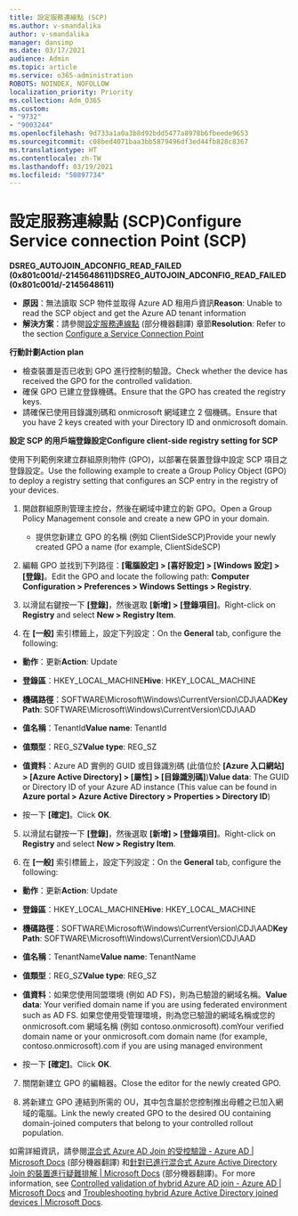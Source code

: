 ```yaml
---
title: 設定服務連線點 (SCP)
ms.author: v-smandalika
author: v-smandalika
manager: dansimp
ms.date: 03/17/2021
audience: Admin
ms.topic: article
ms.service: o365-administration
ROBOTS: NOINDEX, NOFOLLOW
localization_priority: Priority
ms.collection: Adm_O365
ms.custom:
- "9732"
- "9003244"
ms.openlocfilehash: 9d733a1a0a3b8d92bdd5477a8978b6fbeede9653
ms.sourcegitcommit: c08bed4071baa3bb5879496df3ed44fb828c8367
ms.translationtype: HT
ms.contentlocale: zh-TW
ms.lasthandoff: 03/19/2021
ms.locfileid: "50897734"
---
```

# <a name="configure-service-connection-point-scp"></a><span data-ttu-id="9896c-102">設定服務連線點 (SCP)</span><span class="sxs-lookup"><span data-stu-id="9896c-102">Configure Service connection Point (SCP)</span></span>

<span data-ttu-id="9896c-103">**DSREG_AUTOJOIN_ADCONFIG_READ_FAILED (0x801c001d/-2145648611)**</span><span class="sxs-lookup"><span data-stu-id="9896c-103">**DSREG_AUTOJOIN_ADCONFIG_READ_FAILED (0x801c001d/-2145648611)**</span></span>

- <span data-ttu-id="9896c-104">**原因**：無法讀取 SCP 物件並取得 Azure AD 租用戶資訊</span><span class="sxs-lookup"><span data-stu-id="9896c-104">**Reason**: Unable to read the SCP object and get the Azure AD tenant information</span></span>
- <span data-ttu-id="9896c-105">**解決方案**：請參閱[設定服務連線點](https://docs.microsoft.com/azure/active-directory/devices/hybrid-azuread-join-federated-domains#configure-hybrid-azure-ad-join) (部分機器翻譯) 章節</span><span class="sxs-lookup"><span data-stu-id="9896c-105">**Resolution**: Refer to the section [Configure a Service Connection Point](https://docs.microsoft.com/azure/active-directory/devices/hybrid-azuread-join-federated-domains#configure-hybrid-azure-ad-join)</span></span>


<span data-ttu-id="9896c-106">**行動計劃**</span><span class="sxs-lookup"><span data-stu-id="9896c-106">**Action plan**</span></span>

- <span data-ttu-id="9896c-107">檢查裝置是否已收到 GPO 進行控制的驗證。</span><span class="sxs-lookup"><span data-stu-id="9896c-107">Check whether the device has received the GPO for the controlled validation.</span></span>
- <span data-ttu-id="9896c-108">確保 GPO 已建立登錄機碼。</span><span class="sxs-lookup"><span data-stu-id="9896c-108">Ensure that the GPO has created the registry keys.</span></span>
- <span data-ttu-id="9896c-109">請確保已使用目錄識別碼和 onmicrosoft 網域建立 2 個機碼。</span><span class="sxs-lookup"><span data-stu-id="9896c-109">Ensure that you have 2 keys created with your Directory ID and onmicrosoft domain.</span></span>

<span data-ttu-id="9896c-110">**設定 SCP 的用戶端登錄設定**</span><span class="sxs-lookup"><span data-stu-id="9896c-110">**Configure client-side registry setting for SCP**</span></span>

<span data-ttu-id="9896c-111">使用下列範例來建立群組原則物件 (GPO)，以部署在裝置登錄中設定 SCP 項目之登錄設定。</span><span class="sxs-lookup"><span data-stu-id="9896c-111">Use the following example to create a Group Policy Object (GPO) to deploy a registry setting that configures an SCP entry in the registry of your devices.</span></span>

1. <span data-ttu-id="9896c-112">開啟群組原則管理主控台，然後在網域中建立的新 GPO。</span><span class="sxs-lookup"><span data-stu-id="9896c-112">Open a Group Policy Management console and create a new GPO in your domain.</span></span>
     - <span data-ttu-id="9896c-113">提供您新建立 GPO 的名稱 (例如 ClientSideSCP)</span><span class="sxs-lookup"><span data-stu-id="9896c-113">Provide your newly created GPO a name (for example, ClientSideSCP)</span></span>

2. <span data-ttu-id="9896c-114">編輯 GPO 並找到下列路徑：**[電腦設定] > [喜好設定] > [Windows 設定] > [登錄]**。</span><span class="sxs-lookup"><span data-stu-id="9896c-114">Edit the GPO and locate the following path: **Computer Configuration > Preferences > Windows Settings > Registry**.</span></span>

3. <span data-ttu-id="9896c-115">以滑鼠右鍵按一下 **[登錄]**，然後選取 **[新增] > [登錄項目]**。</span><span class="sxs-lookup"><span data-stu-id="9896c-115">Right-click on **Registry** and select **New > Registry Item**.</span></span>

4. <span data-ttu-id="9896c-116">在 **[一般]** 索引標籤上，設定下列設定：</span><span class="sxs-lookup"><span data-stu-id="9896c-116">On the **General** tab, configure the following:</span></span>
  
- <span data-ttu-id="9896c-117">**動作**：更新</span><span class="sxs-lookup"><span data-stu-id="9896c-117">**Action**: Update</span></span>
    
- <span data-ttu-id="9896c-118">**登錄區**：HKEY_LOCAL_MACHINE</span><span class="sxs-lookup"><span data-stu-id="9896c-118">**Hive**: HKEY_LOCAL_MACHINE</span></span>
    
- <span data-ttu-id="9896c-119">**機碼路徑**：SOFTWARE\Microsoft\Windows\CurrentVersion\CDJ\AAD</span><span class="sxs-lookup"><span data-stu-id="9896c-119">**Key Path**: SOFTWARE\Microsoft\Windows\CurrentVersion\CDJ\AAD</span></span>
    
- <span data-ttu-id="9896c-120">**值名稱**：TenantId</span><span class="sxs-lookup"><span data-stu-id="9896c-120">**Value name**: TenantId</span></span>
    
- <span data-ttu-id="9896c-121">**值類型**：REG_SZ</span><span class="sxs-lookup"><span data-stu-id="9896c-121">**Value type**: REG_SZ</span></span>
    
- <span data-ttu-id="9896c-122">**值資料**：Azure AD 實例的 GUID 或目錄識別碼 (此值位於 **[Azure 入口網站] > [Azure Active Directory] > [屬性] > [目錄識別碼]**)</span><span class="sxs-lookup"><span data-stu-id="9896c-122">**Value data**: The GUID or Directory ID of your Azure AD instance (This value can be found in **Azure portal > Azure Active Directory > Properties > Directory ID**)</span></span>
 
- <span data-ttu-id="9896c-123">按一下 **[確定]**。</span><span class="sxs-lookup"><span data-stu-id="9896c-123">Click **OK**.</span></span>
 
5. <span data-ttu-id="9896c-124">以滑鼠右鍵按一下 **[登錄]**，然後選取 **[新增] > [登錄項目]**。</span><span class="sxs-lookup"><span data-stu-id="9896c-124">Right-click on **Registry** and select **New > Registry Item**.</span></span>

6. <span data-ttu-id="9896c-125">在 **[一般]** 索引標籤上，設定下列設定：</span><span class="sxs-lookup"><span data-stu-id="9896c-125">On the **General** tab, configure the following:</span></span>
  
- <span data-ttu-id="9896c-126">**動作**：更新</span><span class="sxs-lookup"><span data-stu-id="9896c-126">**Action**: Update</span></span>
    
- <span data-ttu-id="9896c-127">**登錄區**：HKEY_LOCAL_MACHINE</span><span class="sxs-lookup"><span data-stu-id="9896c-127">**Hive**: HKEY_LOCAL_MACHINE</span></span>
    
- <span data-ttu-id="9896c-128">**機碼路徑**：SOFTWARE\Microsoft\Windows\CurrentVersion\CDJ\AAD</span><span class="sxs-lookup"><span data-stu-id="9896c-128">**Key Path**: SOFTWARE\Microsoft\Windows\CurrentVersion\CDJ\AAD</span></span>
    
- <span data-ttu-id="9896c-129">**值名稱**：TenantName</span><span class="sxs-lookup"><span data-stu-id="9896c-129">**Value name**: TenantName</span></span>
    
- <span data-ttu-id="9896c-130">**值類型**：REG_SZ</span><span class="sxs-lookup"><span data-stu-id="9896c-130">**Value type**: REG_SZ</span></span>
    
- <span data-ttu-id="9896c-131">**值資料**：如果您使用同盟環境 (例如 AD FS)，則為已驗證的網域名稱。</span><span class="sxs-lookup"><span data-stu-id="9896c-131">**Value data**: Your verified domain name if you are using federated environment such as AD FS.</span></span> <span data-ttu-id="9896c-132">如果您使用受管理環境，則為您已驗證的網域名稱或您的 onmicrosoft.com 網域名稱 (例如 contoso.onmicrosoft).com</span><span class="sxs-lookup"><span data-stu-id="9896c-132">Your verified domain name or your onmicrosoft.com domain name (for example, contoso.onmicrosoft).com if you are using managed environment</span></span>

- <span data-ttu-id="9896c-133">按一下 **[確定]**。</span><span class="sxs-lookup"><span data-stu-id="9896c-133">Click **OK**.</span></span>

7. <span data-ttu-id="9896c-134">關閉新建立 GPO 的編輯器。</span><span class="sxs-lookup"><span data-stu-id="9896c-134">Close the editor for the newly created GPO.</span></span>

8. <span data-ttu-id="9896c-135">將新建立 GPO 連結到所需的 OU，其中包含屬於您控制推出母體之已加入網域的電腦。</span><span class="sxs-lookup"><span data-stu-id="9896c-135">Link the newly created GPO to the desired OU containing domain-joined computers that belong to your controlled rollout population.</span></span>

<span data-ttu-id="9896c-136">如需詳細資訊，請參閱[混合式 Azure AD Join 的受控驗證 - Azure AD | Microsoft Docs](https://docs.microsoft.com/azure/active-directory/devices/hybrid-azuread-join-control) (部分機器翻譯) 和[針對已進行混合式 Azure Active Directory Join 的裝置進行疑難排解 | Microsoft Docs](https://docs.microsoft.com/azure/active-directory/devices/troubleshoot-hybrid-join-windows-current) (部分機器翻譯)。</span><span class="sxs-lookup"><span data-stu-id="9896c-136">For more information, see [Controlled validation of hybrid Azure AD join - Azure AD | Microsoft Docs](https://docs.microsoft.com/azure/active-directory/devices/hybrid-azuread-join-control) and  [Troubleshooting hybrid Azure Active Directory joined devices | Microsoft Docs](https://docs.microsoft.com/azure/active-directory/devices/troubleshoot-hybrid-join-windows-current).</span></span>









